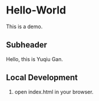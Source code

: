 # Hello-World
This is a demo.
## Subheader
Hello, this is Yuqiu Gan.

## Local Development

1. open index.html in your browser.